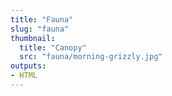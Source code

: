 ```yaml
---
title: "Fauna"
slug: "fauna"
thumbnail:
  title: "Canopy"
  src: "fauna/morning-grizzly.jpg"
outputs:
- HTML
---
```

